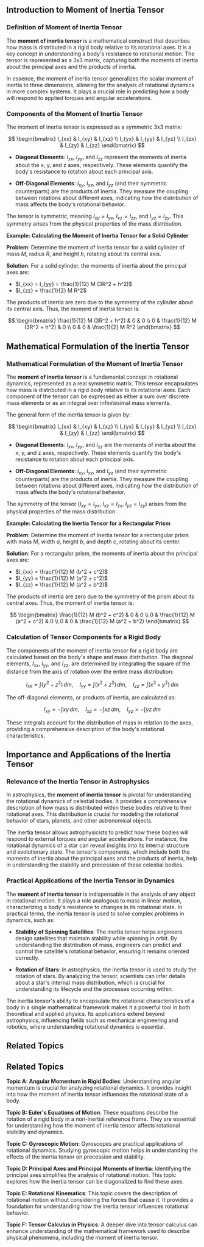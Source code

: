 ## Introduction to Moment of Inertia Tensor

### Definition of Moment of Inertia Tensor

The **moment of inertia tensor** is a mathematical construct that describes how mass is distributed in a rigid body relative to its rotational axes. It is a key concept in understanding a body's resistance to rotational motion. The tensor is represented as a 3x3 matrix, capturing both the moments of inertia about the principal axes and the products of inertia.

In essence, the moment of inertia tensor generalizes the scalar moment of inertia to three dimensions, allowing for the analysis of rotational dynamics in more complex systems. It plays a crucial role in predicting how a body will respond to applied torques and angular accelerations.

### Components of the Moment of Inertia Tensor

The moment of inertia tensor is expressed as a symmetric 3x3 matrix:

$$
\begin{bmatrix}
I_{xx} & I_{xy} & I_{xz} \\
I_{yx} & I_{yy} & I_{yz} \\
I_{zx} & I_{zy} & I_{zz}
\end{bmatrix}
$$

- **Diagonal Elements**: $I_{xx}$, $I_{yy}$, and $I_{zz}$ represent the moments of inertia about the x, y, and z axes, respectively. These elements quantify the body's resistance to rotation about each principal axis.

- **Off-Diagonal Elements**: $I_{xy}$, $I_{xz}$, and $I_{yz}$ (and their symmetric counterparts) are the products of inertia. They measure the coupling between rotations about different axes, indicating how the distribution of mass affects the body's rotational behavior.

The tensor is symmetric, meaning $I_{xy} = I_{yx}$, $I_{xz} = I_{zx}$, and $I_{yz} = I_{zy}$. This symmetry arises from the physical properties of the mass distribution.

<div class="example-box" style="clear: both;">

**Example: Calculating the Moment of Inertia Tensor for a Solid Cylinder**

**Problem**: Determine the moment of inertia tensor for a solid cylinder of mass $M$, radius $R$, and height $h$, rotating about its central axis.

**Solution**: For a solid cylinder, the moments of inertia about the principal axes are:

- $I_{xx} = I_{yy} = \frac{1}{12} M (3R^2 + h^2)$
- $I_{zz} = \frac{1}{2} M R^2$

The products of inertia are zero due to the symmetry of the cylinder about its central axis. Thus, the moment of inertia tensor is:

$$
\begin{bmatrix}
\frac{1}{12} M (3R^2 + h^2) & 0 & 0 \\
0 & \frac{1}{12} M (3R^2 + h^2) & 0 \\
0 & 0 & \frac{1}{2} M R^2
\end{bmatrix}
$$

</div>

## Mathematical Formulation of the Inertia Tensor

### Mathematical Formulation of the Moment of Inertia Tensor

The **moment of inertia tensor** is a fundamental concept in rotational dynamics, represented as a real symmetric matrix. This tensor encapsulates how mass is distributed in a rigid body relative to its rotational axes. Each component of the tensor can be expressed as either a sum over discrete mass elements or as an integral over infinitesimal mass elements.

The general form of the inertia tensor is given by:

$$
\begin{bmatrix}
I_{xx} & I_{xy} & I_{xz} \\
I_{yx} & I_{yy} & I_{yz} \\
I_{zx} & I_{zy} & I_{zz}
\end{bmatrix}
$$

- **Diagonal Elements**: $I_{xx}$, $I_{yy}$, and $I_{zz}$ are the moments of inertia about the x, y, and z axes, respectively. These elements quantify the body's resistance to rotation about each principal axis.

- **Off-Diagonal Elements**: $I_{xy}$, $I_{xz}$, and $I_{yz}$ (and their symmetric counterparts) are the products of inertia. They measure the coupling between rotations about different axes, indicating how the distribution of mass affects the body's rotational behavior.

The symmetry of the tensor ($I_{xy} = I_{yx}$, $I_{xz} = I_{zx}$, $I_{yz} = I_{zy}$) arises from the physical properties of the mass distribution.

<div class="example-box" style="clear: both;">

**Example: Calculating the Inertia Tensor for a Rectangular Prism**

**Problem**: Determine the moment of inertia tensor for a rectangular prism with mass $M$, width $a$, height $b$, and depth $c$, rotating about its center.

**Solution**: For a rectangular prism, the moments of inertia about the principal axes are:

- $I_{xx} = \frac{1}{12} M (b^2 + c^2)$
- $I_{yy} = \frac{1}{12} M (a^2 + c^2)$
- $I_{zz} = \frac{1}{12} M (a^2 + b^2)$

The products of inertia are zero due to the symmetry of the prism about its central axes. Thus, the moment of inertia tensor is:

$$
\begin{bmatrix}
\frac{1}{12} M (b^2 + c^2) & 0 & 0 \\
0 & \frac{1}{12} M (a^2 + c^2) & 0 \\
0 & 0 & \frac{1}{12} M (a^2 + b^2)
\end{bmatrix}
$$

</div>

### Calculation of Tensor Components for a Rigid Body

The components of the moment of inertia tensor for a rigid body are calculated based on the body's shape and mass distribution. The diagonal elements, $I_{xx}$, $I_{yy}$, and $I_{zz}$, are determined by integrating the square of the distance from the axis of rotation over the entire mass distribution:

$$
I_{xx} = \int (y^2 + z^2) \, dm, \quad I_{yy} = \int (x^2 + z^2) \, dm, \quad I_{zz} = \int (x^2 + y^2) \, dm
$$

The off-diagonal elements, or products of inertia, are calculated as:

$$
I_{xy} = -\int xy \, dm, \quad I_{xz} = -\int xz \, dm, \quad I_{yz} = -\int yz \, dm
$$

These integrals account for the distribution of mass in relation to the axes, providing a comprehensive description of the body's rotational characteristics.

## Importance and Applications of the Inertia Tensor

### Relevance of the Inertia Tensor in Astrophysics

In astrophysics, the **moment of inertia tensor** is pivotal for understanding the rotational dynamics of celestial bodies. It provides a comprehensive description of how mass is distributed within these bodies relative to their rotational axes. This distribution is crucial for modeling the rotational behavior of stars, planets, and other astronomical objects.

The inertia tensor allows astrophysicists to predict how these bodies will respond to external torques and angular accelerations. For instance, the rotational dynamics of a star can reveal insights into its internal structure and evolutionary state. The tensor's components, which include both the moments of inertia about the principal axes and the products of inertia, help in understanding the stability and precession of these celestial bodies.

### Practical Applications of the Inertia Tensor in Dynamics

The **moment of inertia tensor** is indispensable in the analysis of any object in rotational motion. It plays a role analogous to mass in linear motion, characterizing a body's resistance to changes in its rotational state. In practical terms, the inertia tensor is used to solve complex problems in dynamics, such as:

- **Stability of Spinning Satellites**: The inertia tensor helps engineers design satellites that maintain stability while spinning in orbit. By understanding the distribution of mass, engineers can predict and control the satellite's rotational behavior, ensuring it remains oriented correctly.

- **Rotation of Stars**: In astrophysics, the inertia tensor is used to study the rotation of stars. By analyzing the tensor, scientists can infer details about a star's internal mass distribution, which is crucial for understanding its lifecycle and the processes occurring within.

The inertia tensor's ability to encapsulate the rotational characteristics of a body in a single mathematical framework makes it a powerful tool in both theoretical and applied physics. Its applications extend beyond astrophysics, influencing fields such as mechanical engineering and robotics, where understanding rotational dynamics is essential.

## Related Topics



<div style="clear: both;">

## Related Topics

<div class="related-topics">

**Topic A: Angular Momentum in Rigid Bodies**: Understanding angular momentum is crucial for analyzing rotational dynamics. It provides insight into how the moment of inertia tensor influences the rotational state of a body.

**Topic B: Euler's Equations of Motion**: These equations describe the rotation of a rigid body in a non-inertial reference frame. They are essential for understanding how the moment of inertia tensor affects rotational stability and dynamics.

**Topic C: Gyroscopic Motion**: Gyroscopes are practical applications of rotational dynamics. Studying gyroscopic motion helps in understanding the effects of the inertia tensor on precession and stability.

**Topic D: Principal Axes and Principal Moments of Inertia**: Identifying the principal axes simplifies the analysis of rotational motion. This topic explores how the inertia tensor can be diagonalized to find these axes.

**Topic E: Rotational Kinematics**: This topic covers the description of rotational motion without considering the forces that cause it. It provides a foundation for understanding how the inertia tensor influences rotational behavior.

**Topic F: Tensor Calculus in Physics**: A deeper dive into tensor calculus can enhance understanding of the mathematical framework used to describe physical phenomena, including the moment of inertia tensor.

</div>

</div>